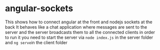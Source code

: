# angular-sockets
This shows how to connect angular at the front and nodejs sockets at the back
It behaves like a chat application where messages are sent to the server and the server broadcasts them to all the connected clients
in order to run it you need to start the server via `node index.js` in the server folder and `ng serve`in the client folder
